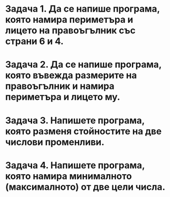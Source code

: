 # Задача 1. Да се напише програма, която намира периметъра и лицето на правоъгълник със страни 6 и 4. 

# Задача 2. Да се напише програма, която въвежда размерите на правоъгълник и намира периметъра и лицето му. 

# Задача 3. Напишете програма, която разменя стойностите на две числови променливи. 

# Задача 4. Напишете програма, която намира минималното (максималното) от две цели числа. 
 
